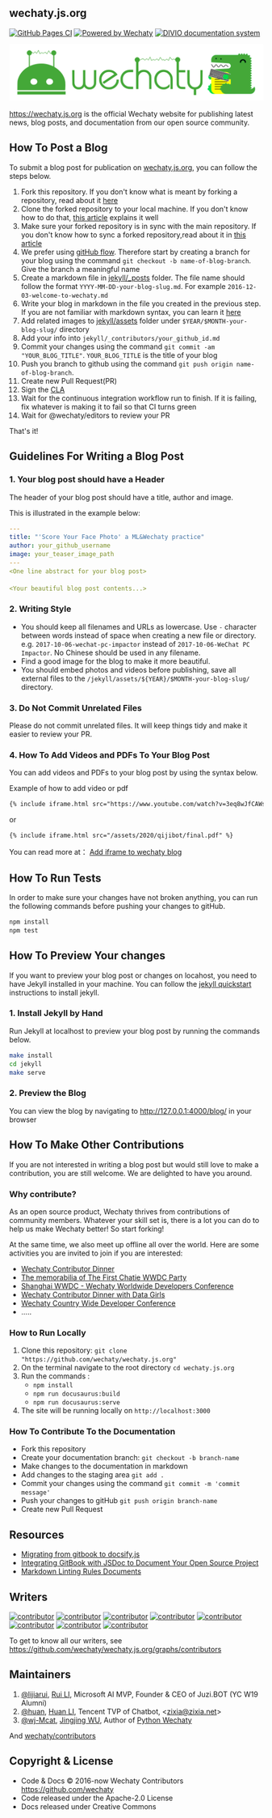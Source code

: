 ## wechaty.js.org

[![GitHub Pages CI](https://github.com/wechaty/wechaty.js.org/workflows/GitHub%20Pages%20CI/badge.svg)](https://github.com/wechaty/wechaty.js.org/actions?query=workflow%3A%22GitHub+Pages+CI%22)
[![Powered by Wechaty](https://img.shields.io/badge/Powered%20By-Wechaty-brightgreen.svg)](https://github.com/Wechaty/wechaty)
[![DIVIO documentation system](https://img.shields.io/badge/DIVIO-Documentation%20System-blue)](https://documentation.divio.com/)

![Wechaty Docusaurus](docs/images/wechaty-docusaurus.png)

<https://wechaty.js.org> is the official Wechaty website for publishing latest news, blog posts, and documentation from our open source community.

## How To Post a Blog

To submit a blog post for publication on [wechaty.js.org](https://wechaty.js.org), you can follow the steps below.

1. Fork this repository. If you don't know what is meant by forking a repository, read about it [here](https://docs.github.com/en/github/getting-started-with-github/fork-a-repo)
2. Clone the forked repository to your local machine. If you don't know how to do that, [this article](https://docs.github.com/en/github/creating-cloning-and-archiving-repositories/cloning-a-repository) explains it well
3. Make sure your forked repository is in sync with the main repository. If you don't know how to sync a forked repository,read about it in [this article](https://help.github.com/cn/github/collaborating-with-issues-and-pull-requests/syncing-a-fork)
4. We prefer using [gitHub flow](https://guides.github.com/introduction/flow/). Therefore start by creating a branch for your blog using the command `git checkout -b name-of-blog-branch`. Give the branch a meaningful name
5. Create a markdown file in [jekyll/\_posts](./jekyll/_posts) folder. The file name should follow the format `YYYY-MM-DD-your-blog-slug.md`. For example `2016-12-03-welcome-to-wechaty.md`
6. Write your blog in markdown in the file you created in the previous step. If you are not familiar with markdown syntax, you can learn it [here](https://guides.github.com/features/mastering-markdown/)
7. Add related images to [jekyll/assets](./jekyll/assets) folder under `$YEAR/$MONTH-your-blog-slug/` directory
8. Add your info into `jekyll/_contributors/your_github_id.md`
9. Commit your changes using the command `git commit -am "YOUR_BLOG_TITLE"`. `YOUR_BLOG_TITLE` is the title of your blog
10. Push you branch to github using the command `git push origin name-of-blog-branch`.
11. Create new Pull Request(PR)
12. Sign the [CLA](https://en.wikipedia.org/wiki/Contributor_License_Agreement)
13. Wait for the continuous integration workflow run to finish. If it is failing, fix whatever is making it to fail so that CI turns green
14. Wait for @wechaty/editors to review your PR

That's it!

## Guidelines For Writing a Blog Post

### 1. Your blog post should have a Header

The header of your blog post should have a title, author and image.

This is illustrated in the example below:

```yaml
---
title: "'Score Your Face Photo' a ML&Wechaty practice"
author: your_github_username
image: your_teaser_image_path
---
<One line abstract for your blog post>

<Your beautiful blog post contents...>
```

### 2. Writing Style

- You should keep all filenames and URLs as lowercase. Use `-` character between words instead of space when creating a new file or directory. e.g. `2017-10-06-wechat-pc-impactor` instead of `2017-10-06-WeChat PC Impactor`. No Chinese should be used in any filename.
- Find a good image for the blog to make it more beautiful.
- You should embed photos and videos before publishing, save all external files to the `/jekyll/assets/${YEAR}/$MONTH-your-blog-slug/` directory.

### 3. Do Not Commit Unrelated Files

Please do not commit unrelated files. It will keep things tidy and make it easier to review your PR.

### 4. How To Add Videos and PDFs To Your Blog Post

You can add videos and PDFs to your blog post by using the syntax below.

Example of how to add video or pdf

```html
{% include iframe.html src="https://www.youtube.com/watch?v=3eq8wJfCAWs" %}
```

or

```html
{% include iframe.html src="/assets/2020/qijibot/final.pdf" %}
```

You can read more at： [Add iframe to wechaty blog](https://wechaty.js.org/2020/08/24/add-video-to-wechaty-blog/)

## How To Run Tests

In order to make sure your changes have not broken anything, you can run the following commands before pushing your changes to gitHub.

```sh
npm install
npm test
```

## How To Preview Your changes

If you want to preview your blog post or changes on locahost, you need to have Jekyll installed in your machine. You can follow the [jekyll quickstart](https://jekyllrb.com/docs/) instructions to install jekyll.

### 1. Install Jekyll by Hand

Run Jekyll at localhost to preview your blog post by running the commands below.

```sh
make install
cd jekyll
make serve
```

### 2. Preview the Blog

You can view the blog by navigating to <http://127.0.0.1:4000/blog/> in your browser

## How To Make Other Contributions

If you are not interested in writing a blog post but would still love to make a contribution, you are still welcome. We are delighted to have you around.

### Why contribute?

As an open source product, Wechaty thrives from contributions of community members. Whatever your skill set is, there is a lot you can do to help us make Wechaty better! So start forking!

At the same time, we also meet up offline all over the world. Here are some activities you are invited to join if you are interested:

- [Wechaty Contributor Dinner](https://wechaty.js.org/2017/04/26/wechaty-meeting/)
- [The memorabilia of The First Chatie WWDC Party](https://wechaty.js.org/2017/06/06/the-first-chatie-wwdc-party/)
- [Shanghai WWDC - Wechaty Worldwide Developers Conference](https://wechaty.js.org/2017/08/28/wechaty-shanghai-meetup/)
- [Wechaty Contributor Dinner with Data Girls](https://wechaty.js.org/2018/01/14/wechaty-contributor-dinner-data-girl/)
- [Wechaty Country Wide Developer Conference](https://wechaty.js.org/2018/09/15/country-wide-developer-conference/)
- .....

### How to Run Locally

1. Clone this repository: `git clone "https://github.com/wechaty/wechaty.js.org"`
2. On the terminal navigate to the root directory `cd wechaty.js.org`
3. Run the commands :
    - `npm install`
    - `npm run docusaurus:build`
    - `npm run docusaurus:serve`
4. The site will be running locally on `http://localhost:3000`

### How To Contribute To the Documentation

- Fork this repository
- Create your documentation branch: `git checkout -b branch-name`
- Make changes to the documentation in markdown
- Add changes to the staging area `git add .`
- Commit your changes using the command `git commit -m 'commit message'`
- Push your changes to gitHub `git push origin branch-name`
- Create new Pull Request

## Resources

- [Migrating from gitbook to docsify.js](https://timdams.com/2019/05/02/migrating-from-gitbook-to-docsify-js/)
- [Integrating GitBook with JSDoc to Document Your Open Source Project](https://gist.github.com/KevinAst/7e12648245ff2a8e9c1557135014b933)
- [Markdown Linting Rules Documents](https://github.com/DavidAnson/markdownlint/blob/master/doc/Rules.md)

## Writers

[![contributor](https://sourcerer.io/fame/huan/wechaty/wechaty.js.org/images/0)](https://sourcerer.io/fame/huan/wechaty/wechaty.js.org/links/0)
[![contributor](https://sourcerer.io/fame/huan/wechaty/wechaty.js.org/images/1)](https://sourcerer.io/fame/huan/wechaty/wechaty.js.org/links/1)
[![contributor](https://sourcerer.io/fame/huan/wechaty/wechaty.js.org/images/2)](https://sourcerer.io/fame/huan/wechaty/wechaty.js.org/links/2)
[![contributor](https://sourcerer.io/fame/huan/wechaty/wechaty.js.org/images/3)](https://sourcerer.io/fame/huan/wechaty/wechaty.js.org/links/3)
[![contributor](https://sourcerer.io/fame/huan/wechaty/wechaty.js.org/images/4)](https://sourcerer.io/fame/huan/wechaty/wechaty.js.org/links/4)
[![contributor](https://sourcerer.io/fame/huan/wechaty/wechaty.js.org/images/5)](https://sourcerer.io/fame/huan/wechaty/wechaty.js.org/links/5)
[![contributor](https://sourcerer.io/fame/huan/wechaty/wechaty.js.org/images/6)](https://sourcerer.io/fame/huan/wechaty/wechaty.js.org/links/6)
[![contributor](https://sourcerer.io/fame/huan/wechaty/wechaty.js.org/images/7)](https://sourcerer.io/fame/huan/wechaty/wechaty.js.org/links/7)

To get to know all our writers, see <https://github.com/wechaty/wechaty.js.org/graphs/contributors>

## Maintainers

1. [@lijiarui](https://github.com/lijiarui), [Rui LI](https://wechaty.js.org/contributors/lijiarui), Microsoft AI MVP, Founder & CEO of Juzi.BOT (YC W19 Alumni)
1. [@huan](https://github.com/huan), [Huan LI](https://wechaty.js.org/contributors/huan), Tencent TVP of Chatbot, \<zixia@zixia.net\>
1. [@wj-Mcat](https://github.com/wj-Mcat), [Jingjing WU](https://wechaty.js.org/contributors/wj-mcat), Author of [Python Wechaty](https://github.com/wechaty/python-wechaty)

And [wechaty/contributors](https://github.com/orgs/wechaty/teams/contributors/members)

## Copyright & License

- Code & Docs © 2016-now Wechaty Contributors <https://github.com/wechaty>
- Code released under the Apache-2.0 License
- Docs released under Creative Commons
